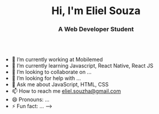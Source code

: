 <h1 align="center">Hi, I'm Eliel Souza</h1>
<h3 align="center">A Web Developer Student</h3>
<br>
<br>


- 🔭 I’m currently working at Mobilemed
- 🌱 I’m currently learning Javascript, React Native, React JS
- 👯 I’m looking to collaborate on ...
- 🤔 I’m looking for help with ...
- 💬 Ask me about JavaScript, HTML, CSS
- 📫 How to reach me eliel.souzha@gmail.com
- 😄 Pronouns: ...
- ⚡ Fun fact: ...
-->
